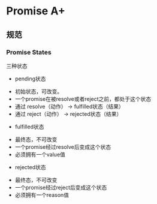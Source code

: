 # Promise A+

## 规范

### Promise States

三种状态
+ pending状态
 - 初始状态，可改变。
 - 一个promise在被resolve或者reject之前，都处于这个状态
 - 通过 resolve（动作） -> fulfilled状态（结果）
 - 通过 reject（动作） -> rejected状态（结果）
+ fulfilled状态
 - 最终态，不可改变
 - 一个promise经过resolve后变成这个状态
 - 必须拥有一个value值
+ rejected状态
 - 最终态，不可改变
 - 一个promise经过reject后变成这个状态
 - 必须拥有一个reason值